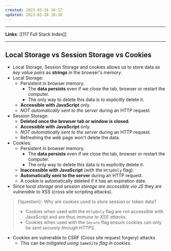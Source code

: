 ```yaml
---
created: 2023-03-26 10:17
updated: 2023-03-26 10:18
---
```

---
**Links**: [[117 Full Stack Index]]

---

## Local Storage vs Session Storage vs Cookies
- Local Storage, Session Storage and cookies allows us to store data as *key value pairs* as **strings** in the browser's memory.
- Local Storage:
	- Persistent in browser memory.
		- The **data persists** even if we close the tab, browser or restart the computer.
		- The only way to delete this data is to explicitly delete it.
	- **Accessible with JavaScript** only.
	- *NOT automatically sent to the server* during an HTTP request.
- Session Storage:
	- **Deleted once the browser tab or window is closed**.
	- **Accessible with JavaScript** only.
	- *NOT automatically sent to the server* during an HTTP request. 
	- Refreshing the web page won't delete the data.
- Cookies:
	- Persistent in browser memory.
		- The **data persists** even if we close the tab, browser or restart the computer.
		- The only way to delete this data is to explicitly delete it.
	- **Inaccessible with JavaScript** (with the `HttpOnly` flag).
	- **Automatically sent to the server** during an HTTP request.
	- A cookie is automatically deleted if it has an expiration date.
- Since *local storage and session storage are accessible via JS* they are *vulnerable to XSS* (cross site scripting attacks).

> [!question]- Why are cookies used to store session or token data?
> - Cookies when used with the `HttpOnly` flag are not accessible with JavaScript and are thus *immune to XSS attacks*.
> - Cookies when used with the `Secure` flag ensure cookies can only be *sent securely through HTTPS*.

- Cookies are vulnerable to CSRF (Cross site request forgery) attacks
	- This can be *mitigated using `SameSite` flag in cookies*.